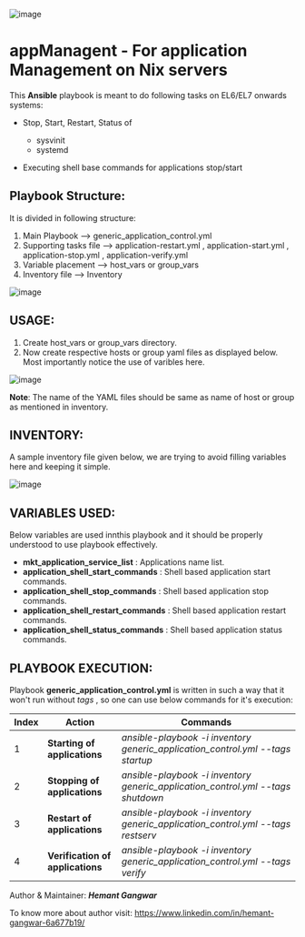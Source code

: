 ![image](https://user-images.githubusercontent.com/38517925/86527948-5f983e80-bec1-11ea-9be7-03a6cc7792c8.png)

# appManagent - For application Management on Nix servers

This **Ansible** playbook is meant to do following tasks on EL6/EL7 onwards systems:

- Stop, Start, Restart, Status of
  - sysvinit
  - systemd
  
- Executing shell base commands for applications stop/start

## **Playbook Structure**:

It is divided in following structure:

1. Main Playbook --> generic_application_control.yml
2. Supporting tasks file --> application-restart.yml , application-start.yml , application-stop.yml , application-verify.yml
3. Variable placement --> host_vars or group_vars
4. Inventory file --> Inventory

![image](https://user-images.githubusercontent.com/38517925/99140367-6bfa8800-2667-11eb-8291-be4e14f1887d.png)

## **USAGE**:

1. Create host_vars or group_vars directory.
2. Now create respective hosts or group yaml files as displayed below. Most importantly notice the use of varibles here.

![image](https://user-images.githubusercontent.com/38517925/99140412-e2978580-2667-11eb-89e1-eff50046ef30.png)

**Note**: The name of the YAML files should be same as name of host or group as mentioned in inventory.

## **INVENTORY**:

A sample inventory file given below, we are trying to avoid filling variables here and keeping it simple.

![image](https://user-images.githubusercontent.com/38517925/99140426-022eae00-2668-11eb-9953-3733b32befd3.png)

## **VARIABLES USED**:

Below variables are used innthis playbook and it should be properly understood to use playbook effectively. 


- **mkt_application_service_list** : Applications name list.
- **application_shell_start_commands** : Shell based application start commands.
- **application_shell_stop_commands** : Shell based application stop commands.
- **application_shell_restart_commands** : Shell based application restart commands.
- **application_shell_status_commands** : Shell based application status commands.

## **PLAYBOOK EXECUTION**:

Playbook **generic_application_control.yml** is written in such a way that it won't run without *tags* , so one can use below commands for it's execution:

Index | Action | Commands
----- | ------ | ------
1 | **Starting of applications** | *ansible-playbook -i inventory generic_application_control.yml --tags startup*
2 | **Stopping of applications** | *ansible-playbook -i inventory generic_application_control.yml --tags shutdown*
3 | **Restart  of applications** | *ansible-playbook -i inventory generic_application_control.yml --tags restserv*
4 | **Verification of applications** | *ansible-playbook -i inventory generic_application_control.yml --tags verify*

Author & Maintainer: ***Hemant Gangwar***

To know more about author visit: https://www.linkedin.com/in/hemant-gangwar-6a677b19/
